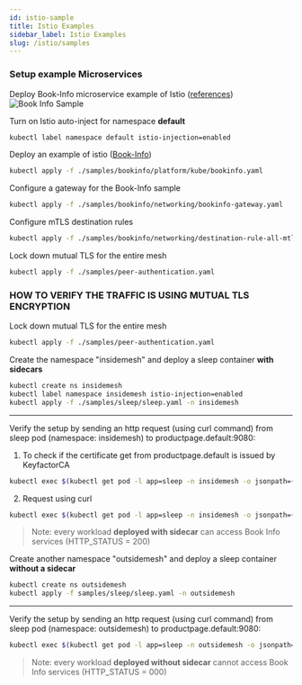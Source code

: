 ```yaml
---
id: istio-sample
title: Istio Examples
sidebar_label: Istio Examples
slug: /istio/samples
---
```


### Setup example Microservices

Deploy Book-Info microservice example of Istio ([references](https://istio.io/docs/examples/bookinfo/))
![Book Info Sample](https://istio.io/latest/docs/examples/bookinfo/withistio.svg)

Turn on Istio auto-inject for namespace **default**

```bash
kubectl label namespace default istio-injection=enabled
```

Deploy an example of istio ([Book-Info](https://istio.io/docs/examples/bookinfo/))

```bash
kubectl apply -f ./samples/bookinfo/platform/kube/bookinfo.yaml
```

Configure a gateway for the Book-Info sample

```bash
kubectl apply -f ./samples/bookinfo/networking/bookinfo-gateway.yaml
```

Configure mTLS destination rules

```bash
kubectl apply -f ./samples/bookinfo/networking/destination-rule-all-mtls.yaml
```

Lock down mutual TLS for the entire mesh

```bash
kubectl apply -f ./samples/peer-authentication.yaml
```

### HOW TO VERIFY THE TRAFFIC IS USING MUTUAL TLS ENCRYPTION

Lock down mutual TLS for the entire mesh

```bash
kubectl apply -f ./samples/peer-authentication.yaml
```

Create the namespace "insidemesh" and deploy a sleep container **with sidecars**

```bash
kubectl create ns insidemesh
kubectl label namespace insidemesh istio-injection=enabled
kubectl apply -f ./samples/sleep/sleep.yaml -n insidemesh
```

---

Verify the setup by sending an http request (using curl command) from sleep pod (namespace: insidemesh) to productpage.default:9080:

1. To check if the certificate get from productpage.default is issued by KeyfactorCA

```bash
kubectl exec $(kubectl get pod -l app=sleep -n insidemesh -o jsonpath={.items..metadata.name}) -c sleep -n insidemesh -- openssl s_client -showcerts -connect productpage.default:9080
```

2. Request using curl

```bash
kubectl exec $(kubectl get pod -l app=sleep -n insidemesh -o jsonpath={.items..metadata.name}) -c sleep -n insidemesh -- curl http://productpage.default:9080 -s -o /dev/null -w "sleep.insidemesh to http://productpage.default:9080: -> HTTP_STATUS: %{http_code}\n"
```

> Note: every workload **deployed with sidecar** can access Book Info services (HTTP_STATUS = 200)

Create another namespace "outsidemesh" and deploy a sleep container **without a sidecar**

```bash
kubectl create ns outsidemesh
kubectl apply -f samples/sleep/sleep.yaml -n outsidemesh
```

---

Verify the setup by sending an http request (using curl command) from sleep pod (namespace: outsidemesh) to productpage.default:9080:

```bash
kubectl exec $(kubectl get pod -l app=sleep -n outsidemesh -o jsonpath={.items..metadata.name}) -c sleep -n outsidemesh -- curl http://productpage.default:9080 -s -o /dev/null -w "sleep.outsidemesh to http://productpage.default:9080: -> HTTP_STATUS: %{http_code}\n"
```

> Note: every workload **deployed without sidecar** cannot access Book Info services (HTTP_STATUS = 000)
